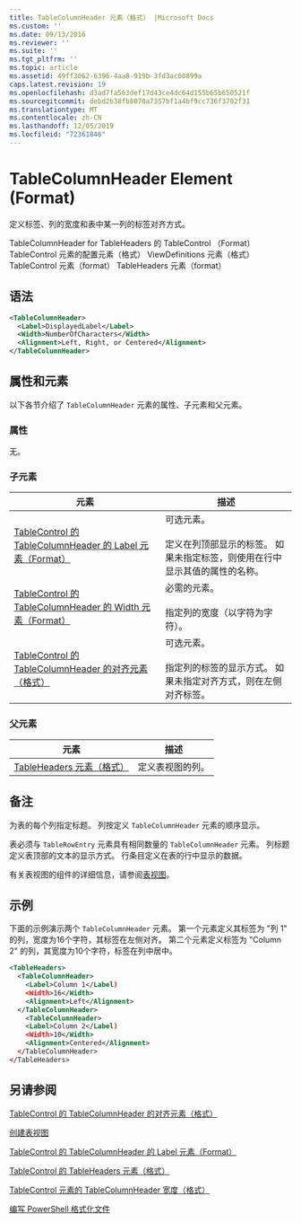 ```yaml
---
title: TableColumnHeader 元素（格式） |Microsoft Docs
ms.custom: ''
ms.date: 09/13/2016
ms.reviewer: ''
ms.suite: ''
ms.tgt_pltfrm: ''
ms.topic: article
ms.assetid: 49ff3062-6396-4aa8-919b-3fd3ac60899a
caps.latest.revision: 19
ms.openlocfilehash: d3ad7fa563def17d43ce4dc64d155b65b650521f
ms.sourcegitcommit: debd2b38fb8070a7357bf1a4bf9cc736f3702f31
ms.translationtype: MT
ms.contentlocale: zh-CN
ms.lasthandoff: 12/05/2019
ms.locfileid: "72361846"
---
```

# <a name="tablecolumnheader-element-format"></a>TableColumnHeader Element (Format)

定义标签、列的宽度和表中某一列的标签对齐方式。

TableColumnHeader for TableHeaders 的 TableControl （Format） TableControl 元素的配置元素（格式） ViewDefinitions 元素（格式） TableControl 元素（format） TableHeaders 元素（format）

## <a name="syntax"></a>语法

```xml
<TableColumnHeader>
  <Label>DisplayedLabel</Label>
  <Width>NumberOfCharacters</Width>
  <Alignment>Left, Right, or Centered</Alignment>
</TableColumnHeader>
```

## <a name="attributes-and-elements"></a>属性和元素

以下各节介绍了 `TableColumnHeader` 元素的属性、子元素和父元素。

### <a name="attributes"></a>属性

无。

### <a name="child-elements"></a>子元素

|元素|描述|
|-------------|-----------------|
|[TableControl 的 TableColumnHeader 的 Label 元素（Format）](./label-element-for-tablecolumnheader-for-tablecontrol-format.md)|可选元素。<br /><br /> 定义在列顶部显示的标签。 如果未指定标签，则使用在行中显示其值的属性的名称。|
|[TableControl 的 TableColumnHeader 的 Width 元素（Format）](./width-element-for-tablecolumnheader-for-tablecontrol-format.md)|必需的元素。<br /><br /> 指定列的宽度（以字符为字符）。|
|[TableControl 的 TableColumnHeader 的对齐元素（格式）](./alignment-element-for-tablecolumnheader-for-tablecontrol-format.md)|可选元素。<br /><br /> 指定列的标签的显示方式。 如果未指定对齐方式，则在左侧对齐标签。|

### <a name="parent-elements"></a>父元素

|元素|描述|
|-------------|-----------------|
|[TableHeaders 元素（格式）](./tableheaders-element-format.md)|定义表视图的列。|

## <a name="remarks"></a>备注

为表的每个列指定标题。 列按定义 `TableColumnHeader` 元素的顺序显示。

表必须与 `TableRowEntry` 元素具有相同数量的 `TableColumnHeader` 元素。 列标题定义表顶部的文本的显示方式。 行条目定义在表的行中显示的数据。

有关表视图的组件的详细信息，请参阅[表视图](./creating-a-table-view.md)。

## <a name="example"></a>示例

下面的示例演示两个 `TableColumnHeader` 元素。 第一个元素定义其标签为 "列 1" 的列，宽度为16个字符，其标签在左侧对齐。 第二个元素定义标签为 "Column 2" 的列，其宽度为10个字符，标签在列中居中。

```xml
<TableHeaders>
  <TableColumnHeader>
    <Label>Column 1</Label)
    <Width>16</Width>
    <Alignment>Left</Alignment>
  </TableColumnHeader>
    <TableColumnHeader>
    <Label>Column 2</Label)
    <Width>10</Width>
    <Alignment>Centered</Alignment>
  </TableColumnHeader>
</TableHeaders>
```

## <a name="see-also"></a>另请参阅

[TableControl 的 TableColumnHeader 的对齐元素（格式）](./alignment-element-for-tablecolumnheader-for-tablecontrol-format.md)

[创建表视图](./creating-a-table-view.md)

[TableControl 的 TableColumnHeader 的 Label 元素（Format）](./label-element-for-tablecolumnheader-for-tablecontrol-format.md)

[TableControl 的 TableHeaders 元素（格式）](./tableheaders-element-format.md)

[TableControl 元素的 TableColumnHeader 宽度（格式）](./width-element-for-tablecolumnheader-for-tablecontrol-format.md)

[编写 PowerShell 格式化文件](./writing-a-powershell-formatting-file.md)
